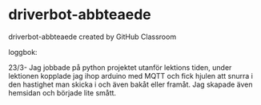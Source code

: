 # driverbot-abbteaede
driverbot-abbteaede created by GitHub Classroom

loggbok:

23/3- Jag jobbade på python projektet utanför lektions tiden, under lektionen kopplade jag ihop arduino med MQTT och fick hjulen att snurra i den hastighet man skicka i och även bakåt eller framåt. Jag skapade även hemsidan och började lite smått.

